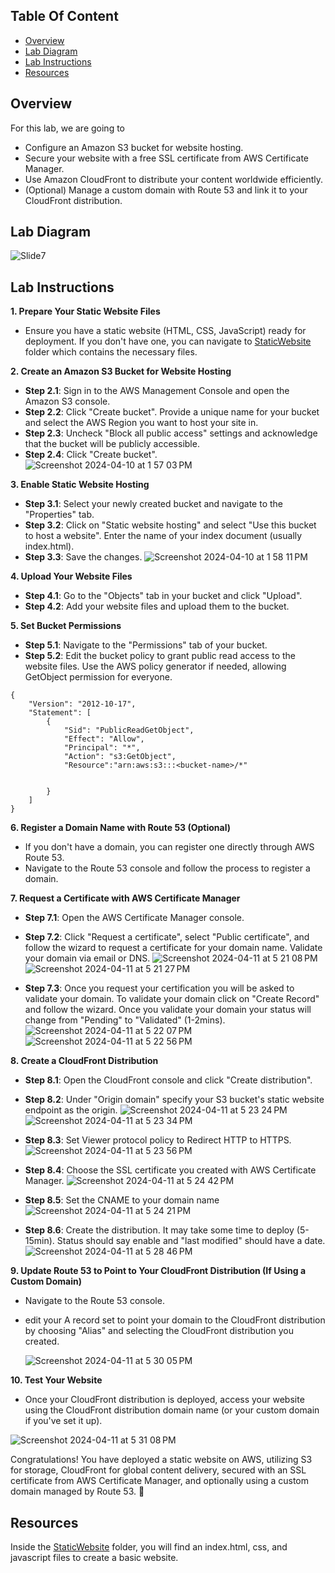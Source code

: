 ## Table Of Content
 - [Overview](#Overview)
 - [Lab Diagram](#Lab-Diagram)
 - [Lab Instructions](#Lab-Instructions)
 - [Resources](#Resources)

## Overview
For this lab, we are going to 
- Configure an Amazon S3 bucket for website hosting.
- Secure your website with a free SSL certificate from AWS Certificate Manager.
- Use Amazon CloudFront to distribute your content worldwide efficiently.
- (Optional) Manage a custom domain with Route 53 and link it to your CloudFront distribution.


## Lab Diagram
![Slide7](https://github.com/johnlopez719/S3staticwebsiteDemo/assets/30753364/de9818e1-b5fb-4944-afa1-17b0e8a79697)



## Lab Instructions
**1. Prepare Your Static Website Files**

- Ensure you have a static website (HTML, CSS, JavaScript) ready for deployment. If you don't have one, you can navigate to [StaticWebsite](https://github.com/johnlopez719/S3staticwebsiteDemo/tree/main/StaticWebsite) folder which contains the necessary files.

**2. Create an Amazon S3 Bucket for Website Hosting**

- **Step 2.1**: Sign in to the AWS Management Console and open the Amazon S3 console.
- **Step 2.2**: Click "Create bucket". Provide a unique name for your bucket and select the AWS Region you want to host your site in.
- **Step 2.3**: Uncheck "Block all public access" settings and acknowledge that the bucket will be publicly accessible.
- **Step 2.4**: Click "Create bucket".
![Screenshot 2024-04-10 at 1 57 03 PM](https://github.com/johnlopez719/S3staticwebsiteDemo/assets/30753364/9111f758-1d6b-48e2-a7e5-9f469306c917)


**3. Enable Static Website Hosting**

- **Step 3.1**: Select your newly created bucket and navigate to the "Properties" tab.
- **Step 3.2**: Click on "Static website hosting" and select "Use this bucket to host a website". Enter the name of your index document (usually index.html).
- **Step 3.3**: Save the changes.
![Screenshot 2024-04-10 at 1 58 11 PM](https://github.com/johnlopez719/S3staticwebsiteDemo/assets/30753364/51fb476f-b9d9-472d-b2a6-7461336abcd5)

**4. Upload Your Website Files**

- **Step 4.1**: Go to the "Objects" tab in your bucket and click "Upload".
- **Step 4.2**: Add your website files and upload them to the bucket.

**5. Set Bucket Permissions**

- **Step 5.1**: Navigate to the "Permissions" tab of your bucket.
- **Step 5.2**: Edit the bucket policy to grant public read access to the website files. Use the AWS policy generator if needed, allowing GetObject permission for everyone.
```
{
    "Version": "2012-10-17",
    "Statement": [
        {
            "Sid": "PublicReadGetObject",
            "Effect": "Allow",
            "Principal": "*",
            "Action": "s3:GetObject",
            "Resource":"arn:aws:s3:::<bucket-name>/*"
            
            
        }
    ]
}
```
**6. Register a Domain Name with Route 53 (Optional)**

- If you don't have a domain, you can register one directly through AWS Route 53.
- Navigate to the Route 53 console and follow the process to register a domain.

**7. Request a Certificate with AWS Certificate Manager**

- **Step 7.1**: Open the AWS Certificate Manager console.
- **Step 7.2**: Click "Request a certificate", select "Public certificate", and follow the wizard to request a certificate for your domain name. Validate your domain via email or DNS.
    ![Screenshot 2024-04-11 at 5 21 08 PM](https://github.com/johnlopez719/S3staticwebsiteDemo/assets/30753364/482edd98-5edf-49f5-ad06-3d94e314b0bd)
  ![Screenshot 2024-04-11 at 5 21 27 PM](https://github.com/johnlopez719/S3staticwebsiteDemo/assets/30753364/30fdcfc5-17f3-4e95-b584-fa71a4ba641c)


- **Step 7.3**: Once you request your certification you will be asked to validate your domain. To validate your domain click on "Create Record" and follow the wizard. Once you validate your domain your status will change from "Pending" to "Validated" (1-2mins).
![Screenshot 2024-04-11 at 5 22 07 PM](https://github.com/johnlopez719/S3staticwebsiteDemo/assets/30753364/85df4766-be4a-4ee8-bf2c-128fc8360996)
![Screenshot 2024-04-11 at 5 22 56 PM](https://github.com/johnlopez719/S3staticwebsiteDemo/assets/30753364/3c4edaf8-0d67-4ea4-9b44-4a71d1eec968)



**8. Create a CloudFront Distribution**

- **Step 8.1**: Open the CloudFront console and click "Create distribution".
- **Step 8.2**: Under "Origin domain" specify your S3 bucket's static website endpoint as the origin.
  ![Screenshot 2024-04-11 at 5 23 24 PM](https://github.com/johnlopez719/S3staticwebsiteDemo/assets/30753364/7f569f13-550f-4658-a88b-9eb3a411c98e)
![Screenshot 2024-04-11 at 5 23 34 PM](https://github.com/johnlopez719/S3staticwebsiteDemo/assets/30753364/0f2bf42a-cbec-42b0-af6a-a20d2baed854)

- **Step 8.3**: Set Viewer protocol policy to Redirect HTTP to HTTPS.
  ![Screenshot 2024-04-11 at 5 23 56 PM](https://github.com/johnlopez719/S3staticwebsiteDemo/assets/30753364/43f97c91-d190-4afa-89f3-919afce0fda4)
- **Step 8.4**: Choose the SSL certificate you created with AWS Certificate Manager.
  ![Screenshot 2024-04-11 at 5 24 42 PM](https://github.com/johnlopez719/S3staticwebsiteDemo/assets/30753364/0ae0eb22-a0f0-4cce-941a-223098e87b4c)
- **Step 8.5**: Set the CNAME to your domain name
![Screenshot 2024-04-11 at 5 24 21 PM](https://github.com/johnlopez719/S3staticwebsiteDemo/assets/30753364/eed622fe-999a-4bb4-a464-b7a817b0865d)

- **Step 8.6**: Create the distribution. It may take some time to deploy (5-15min). Status should say enable and "last modified" should have a date.
![Screenshot 2024-04-11 at 5 28 46 PM](https://github.com/johnlopez719/S3staticwebsiteDemo/assets/30753364/126064a1-3ff8-4962-b3e4-7d2933614ba8)


**9. Update Route 53 to Point to Your CloudFront Distribution (If Using a Custom Domain)**

- Navigate to the Route 53 console.
- edit your A record set to point your domain to the CloudFront distribution by choosing "Alias" and selecting the CloudFront distribution you created.
  
  ![Screenshot 2024-04-11 at 5 30 05 PM](https://github.com/johnlopez719/S3staticwebsiteDemo/assets/30753364/e70bb617-2deb-4956-8311-8e36e438ebe7)


**10. Test Your Website**

- Once your CloudFront distribution is deployed, access your website using the CloudFront distribution domain name (or your custom domain if you've set it up).

![Screenshot 2024-04-11 at 5 31 08 PM](https://github.com/johnlopez719/S3staticwebsiteDemo/assets/30753364/fcf58868-970e-444d-aaa7-c43158d284f4)

Congratulations! You have deployed a static website on AWS, utilizing S3 for storage, CloudFront for global content delivery, secured with an SSL certificate from AWS Certificate Manager, and optionally using a custom domain managed by Route 53. 🥳

## Resources
Inside the [StaticWebsite](https://github.com/johnlopez719/S3staticwebsiteDemo/tree/main/StaticWebsite) folder, you will find an index.html, css, and javascript files to create a basic website.
